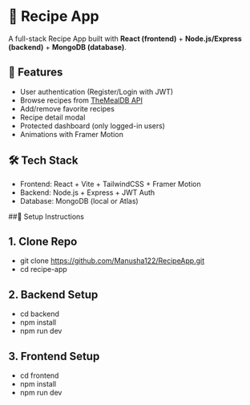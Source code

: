 # 🍴 Recipe App

A full-stack Recipe App built with **React (frontend)** + **Node.js/Express (backend)** + **MongoDB (database)**.

## 🚀 Features
- User authentication (Register/Login with JWT)
- Browse recipes from [TheMealDB API](https://www.themealdb.com/api.php)
- Add/remove favorite recipes
- Recipe detail modal
- Protected dashboard (only logged-in users)
- Animations with Framer Motion

## 🛠️ Tech Stack
- Frontend: React + Vite + TailwindCSS + Framer Motion
- Backend: Node.js + Express + JWT Auth
- Database: MongoDB (local or Atlas)


##🔧 Setup Instructions

## 1. Clone Repo

- git clone https://github.com/Manusha122/RecipeApp.git
- cd recipe-app

## 2. Backend Setup

- cd backend
- npm install
- npm run dev

## 3. Frontend Setup

- cd frontend
- npm install
- npm run dev

